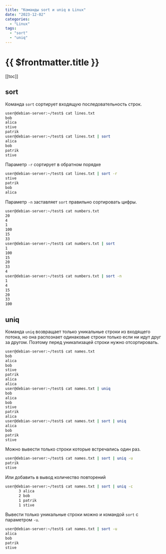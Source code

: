 ```yaml
---
title: "Команды sort и uniq в Linux"
date: "2023-12-02"
categories:
  - "Linux"
tags:
  - "sort"
  - "uniq"
---
```


# {{ $frontmatter.title }}

[[toc]]

## sort

Команда `sort` сортирует входящую последовательность строк.

```bash
user@debian-server:~/test$ cat lines.txt 
bob
alica
stive
patrik
user@debian-server:~/test$ cat lines.txt | sort
alica
bob
patrik
stive
```

Параметр `-r` сортирует в обратном порядке

```bash
user@debian-server:~/test$ cat lines.txt | sort -r
stive
patrik
bob
alica
```

Параметр `-n` заставляет `sort` правильно сортировать цифры.

```bash
user@debian-server:~/test$ cat numbers.txt 
20
4
1
100
15
33
user@debian-server:~/test$ cat numbers.txt | sort
1
100
15
20
33
4
user@debian-server:~/test$ cat numbers.txt | sort -n
1
4
15
20
33
100
```

## uniq

Команда `uniq` возвращает только уникальные строки из входящего потока, но она распознает одинаковые строки только если ни идут друг за другом. Поэтому перед уникализацей строки нужно отсортировать.

```bash
user@debian-server:~/test$ cat names.txt 
bob
alica
bob
stive
patrik
alica
alica
user@debian-server:~/test$ cat names.txt | uniq
bob
alica
bob
stive
patrik
alica
user@debian-server:~/test$ cat names.txt | sort | uniq
alica
bob
patrik
stive
```

Можно вывести только строки которые встречались один раз.

```bash
user@debian-server:~/test$ cat names.txt | sort | uniq -u
patrik
stive
```

Или добавить в вывод количество повторений

```bash
user@debian-server:~/test$ cat names.txt | sort | uniq -c
      3 alica
      2 bob
      1 patrik
      1 stive
```

Вывести только уникальные строки можно и командой `sort` с параметром `-u`.

```bash
user@debian-server:~/test$ cat names.txt | sort -u
alica
bob
patrik
stive
```